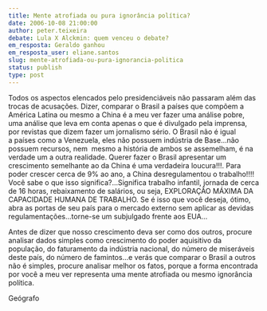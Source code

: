 ```yaml
---
title: Mente atrofiada ou pura ignorância política?
date: 2006-10-08 21:00:00
author: peter.teixeira
debate: Lula X Alckmin: quem venceu o debate?
em_resposta: Geraldo ganhou
em_resposta_user: eliane.santos
slug: mente-atrofiada-ou-pura-ignorancia-politica
status: publish 
type: post
---
```


Todos os aspectos elencados pelo presidenciáveis não passaram além das trocas de acusações. Dizer, comparar o Brasil a países que compõem a América Latina ou mesmo a China é a meu ver fazer uma análise pobre, uma análise que leva em conta apenas o que é divulgado pela imprensa, por revistas que dizem fazer um jornalismo sério. O Brasil não é igual a países como a Venezuela, eles não possuem indústria de Base...não possuem recursos, nem  mesmo a história de ambos se assemelham, é na verdade um a outra realidade. Querer fazer o Brasil apresentar um crescimento semelhante ao da China é uma verdadeira loucura!!!. Para poder crescer cerca de 9% ao ano, a China desregulamentou o trabalho!!!! Você sabe o que isso significa?...Significa trabalho infantil, jornada de cerca de 16 horas, rebaixamento de salários, ou seja, EXPLORAÇÂO MÁXIMA DA CAPACIDADE HUMANA DE TRABALHO. Se é isso que você deseja, ótimo, abra as portas de seu país para o mercado externo sem aplicar as devidas regulamentações...torne-se um subjulgado frente aos EUA...


Antes de dizer que nosso crescimento deva ser como dos outros, procure analisar dados simples como crescimento do poder aquisitivo da população, do faturamento da indústria nacional, do número de miseráveis deste país, do número de famintos...e verás que comparar o Brasil a outros não é simples, procure analisar melhor os fatos, porque a forma encontrada por você a meu ver representa uma mente atrofiada ou mesmo ignorância política.


Geógrafo


